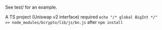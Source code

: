See test/ for an example.

A TS project (Uniswap v2 interface) required `echo "/* global BigInt */" >> node_modules/bcrypto/lib/js/bn.js` after `npm install`
